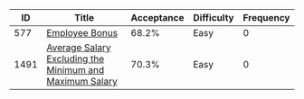 |ID|Title|Acceptance|Difficulty|Frequency|
|----|-----|----|---|---|
|577|[Employee Bonus]( https://leetcode.com/problems/employee-bonus)|68.2%|Easy|0|
|1491|[Average Salary Excluding the Minimum and Maximum Salary]( https://leetcode.com/problems/average-salary-excluding-the-minimum-and-maximum-salary)|70.3%|Easy|0|
